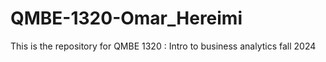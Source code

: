 # QMBE-1320-Omar_Hereimi
This is the repository for QMBE 1320 : Intro to business analytics fall 2024
